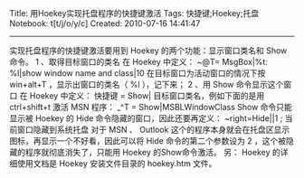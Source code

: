 Title: 用Hoekey实现托盘程序的快捷键激活
Tags: 快捷键;Hoekey;托盘
Notebook: t[t/j/o/y/c]
Created: 2010-07-16 14:41:47

------

实现托盘程序的快捷键激活要用到 Hoekey 的两个功能：显示窗口类名和 Show 命令。 
 1 、取得目标窗口的类名 
 在 Hoekey 中定义： 
 ~@T= MsgBox|%t: %l|show window name and class|10 
 在目标窗口为活动窗口的情况下按 win+alt+T ，显示出窗口的类名（ %l ），记下来； 
 2 、用 Show 命令显示这个窗口 
 在 Hoekey 中定义： 
 快捷键 = Show| 目标窗口类名，例如下面的是用 ctrl+shift+t 激活 MSN 程序： 
 _^T = Show|MSBLWindowClass 
 Show 命令只能显示被 Hoekey 的 Hide 命令隐藏的窗口，因此还要再定义： 
 ~right=Hide||1  ; 当前窗口隐藏到系统托盘 
 对于 MSN 、 Outlook 这个的程序本身就会在托盘区显示图标，再显示一个不好看，因此可以将 Hide 命令的第二个参数设为 2 ，这个被隐藏的程序就彻底消失了，只能用 Hoekey 的Show命令激活。 
 另： Hoekey 的详细使用文档是 Hoekey 安装文件目录的 hoekey.htm 文件。